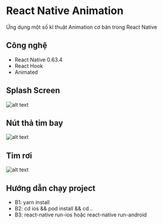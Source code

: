 # React Native Animation

Ứng dụng một số kĩ thuật Animation cơ bản trong React Native

## Công nghệ
- React Native 0.63.4
- React Hook
- Animated

## Splash Screen
![alt text](https://github.com/tuannvitt/ReactAnimation/blob/master/src/demo/splash.gif)

## Nút thả tim bay
![alt text](https://github.com/tuannvitt/ReactAnimation/blob/master/src/demo/hearts.gif)

## Tim rơi
![alt text](https://github.com/tuannvitt/ReactAnimation/blob/master/src/demo/flyinghearts.gif)

## Hướng dẫn chạy project
- B1: yarn install
- B2: cd ios && pod install && cd ..
- B3: react-native run-ios hoặc react-native run-android

